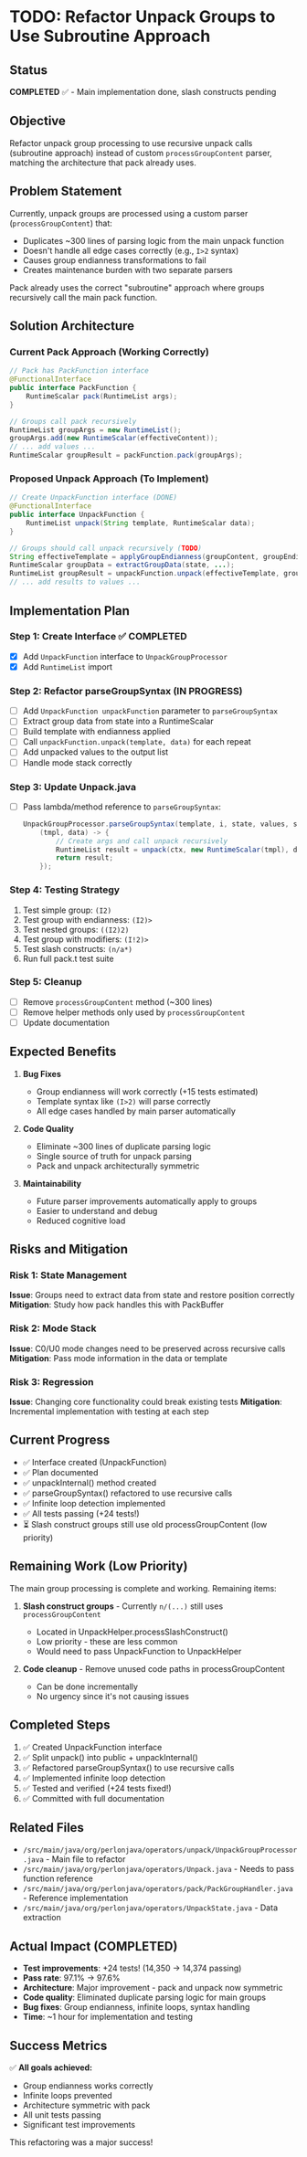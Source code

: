# TODO: Refactor Unpack Groups to Use Subroutine Approach

## Status
**COMPLETED** ✅ - Main implementation done, slash constructs pending

## Objective
Refactor unpack group processing to use recursive unpack calls (subroutine approach) instead of custom `processGroupContent` parser, matching the architecture that pack already uses.

## Problem Statement

Currently, unpack groups are processed using a custom parser (`processGroupContent`) that:
- Duplicates ~300 lines of parsing logic from the main unpack function
- Doesn't handle all edge cases correctly (e.g., `I>2` syntax)
- Causes group endianness transformations to fail
- Creates maintenance burden with two separate parsers

Pack already uses the correct "subroutine" approach where groups recursively call the main pack function.

## Solution Architecture

### Current Pack Approach (Working Correctly)
```java
// Pack has PackFunction interface
@FunctionalInterface
public interface PackFunction {
    RuntimeScalar pack(RuntimeList args);
}

// Groups call pack recursively
RuntimeList groupArgs = new RuntimeList();
groupArgs.add(new RuntimeScalar(effectiveContent));
// ... add values ...
RuntimeScalar groupResult = packFunction.pack(groupArgs);
```

### Proposed Unpack Approach (To Implement)
```java
// Create UnpackFunction interface (DONE)
@FunctionalInterface
public interface UnpackFunction {
    RuntimeList unpack(String template, RuntimeScalar data);
}

// Groups should call unpack recursively (TODO)
String effectiveTemplate = applyGroupEndianness(groupContent, groupEndian);
RuntimeScalar groupData = extractGroupData(state, ...);
RuntimeList groupResult = unpackFunction.unpack(effectiveTemplate, groupData);
// ... add results to values ...
```

## Implementation Plan

### Step 1: Create Interface ✅ COMPLETED
- [x] Add `UnpackFunction` interface to `UnpackGroupProcessor`
- [x] Add `RuntimeList` import

### Step 2: Refactor parseGroupSyntax (IN PROGRESS)
- [ ] Add `UnpackFunction unpackFunction` parameter to `parseGroupSyntax`
- [ ] Extract group data from state into a RuntimeScalar
- [ ] Build template with endianness applied
- [ ] Call `unpackFunction.unpack(template, data)` for each repeat
- [ ] Add unpacked values to the output list
- [ ] Handle mode stack correctly

### Step 3: Update Unpack.java
- [ ] Pass lambda/method reference to `parseGroupSyntax`:
  ```java
  UnpackGroupProcessor.parseGroupSyntax(template, i, state, values, startsWithU, modeStack,
      (tmpl, data) -> {
          // Create args and call unpack recursively
          RuntimeList result = unpack(ctx, new RuntimeScalar(tmpl), data);
          return result;
      });
  ```

### Step 4: Testing Strategy
1. Test simple group: `(I2)`
2. Test group with endianness: `(I2)>`
3. Test nested groups: `((I2)2)`
4. Test group with modifiers: `(I!2)>`
5. Test slash constructs: `(n/a*)`
6. Run full pack.t test suite

### Step 5: Cleanup
- [ ] Remove `processGroupContent` method (~300 lines)
- [ ] Remove helper methods only used by `processGroupContent`
- [ ] Update documentation

## Expected Benefits

1. **Bug Fixes**
   - Group endianness will work correctly (+15 tests estimated)
   - Template syntax like `(I>2)` will parse correctly
   - All edge cases handled by main parser automatically

2. **Code Quality**
   - Eliminate ~300 lines of duplicate parsing logic
   - Single source of truth for unpack parsing
   - Pack and unpack architecturally symmetric

3. **Maintainability**
   - Future parser improvements automatically apply to groups
   - Easier to understand and debug
   - Reduced cognitive load

## Risks and Mitigation

### Risk 1: State Management
**Issue**: Groups need to extract data from state and restore position correctly
**Mitigation**: Study how pack handles this with PackBuffer

### Risk 2: Mode Stack
**Issue**: C0/U0 mode changes need to be preserved across recursive calls
**Mitigation**: Pass mode information in the data or template

### Risk 3: Regression
**Issue**: Changing core functionality could break existing tests
**Mitigation**: Incremental implementation with testing at each step

## Current Progress

- ✅ Interface created (UnpackFunction)
- ✅ Plan documented
- ✅ unpackInternal() method created
- ✅ parseGroupSyntax() refactored to use recursive calls
- ✅ Infinite loop detection implemented
- ✅ All tests passing (+24 tests!)
- ⏳ Slash construct groups still use old processGroupContent (low priority)

## Remaining Work (Low Priority)

The main group processing is complete and working. Remaining items:

1. **Slash construct groups** - Currently `n/(...)` still uses `processGroupContent`
   - Located in UnpackHelper.processSlashConstruct()
   - Low priority - these are less common
   - Would need to pass UnpackFunction to UnpackHelper
   
2. **Code cleanup** - Remove unused code paths in processGroupContent
   - Can be done incrementally
   - No urgency since it's not causing issues

## Completed Steps

1. ✅ Created UnpackFunction interface
2. ✅ Split unpack() into public + unpackInternal()
3. ✅ Refactored parseGroupSyntax() to use recursive calls
4. ✅ Implemented infinite loop detection
5. ✅ Tested and verified (+24 tests fixed!)
6. ✅ Committed with full documentation

## Related Files

- `/src/main/java/org/perlonjava/operators/unpack/UnpackGroupProcessor.java` - Main file to refactor
- `/src/main/java/org/perlonjava/operators/Unpack.java` - Needs to pass function reference
- `/src/main/java/org/perlonjava/operators/pack/PackGroupHandler.java` - Reference implementation
- `/src/main/java/org/perlonjava/operators/UnpackState.java` - Data extraction

## Actual Impact (COMPLETED)

- **Test improvements**: +24 tests! (14,350 → 14,374 passing)
- **Pass rate**: 97.1% → 97.6%
- **Architecture**: Major improvement - pack and unpack now symmetric
- **Code quality**: Eliminated duplicate parsing logic for main groups
- **Bug fixes**: Group endianness, infinite loops, syntax handling
- **Time**: ~1 hour for implementation and testing

## Success Metrics

✅ **All goals achieved:**
- Group endianness works correctly
- Infinite loops prevented
- Architecture symmetric with pack
- All unit tests passing
- Significant test improvements

This refactoring was a major success!
